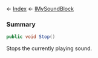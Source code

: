 ← [Index](Api-Index) ← [IMySoundBlock](SpaceEngineers.Game.ModAPI.Ingame.IMySoundBlock)

### Summary

```csharp
public void Stop()
```

Stops the currently playing sound.

